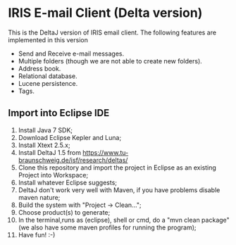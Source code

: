 # IRIS E-mail Client (Delta version)

This is the DeltaJ version of IRIS email client. The following features 
are implemented in this version

* Send and Receive e-mail messages.
* Multiple folders (though we are not able to create new folders).
* Address book.
* Relational database.
* Lucene persistence.
* Tags.

## Import into Eclipse IDE

1. Install Java 7 SDK;
2. Download Eclipse Kepler and Luna;
3. Install Xtext 2.5.x;
3. Install DeltaJ 1.5 from https://www.tu-braunschweig.de/isf/research/deltas/
5. Clone this repository and import the project in Eclipse as an existing Project into Workspace;
6. Install whatever Eclipse suggests;
7. DeltaJ don't work very well with Maven, if you have problems disable maven nature;
8. Build the system with "Project -> Clean...";
11. Choose product(s) to generate;
12. In the terminal,runs as (eclipse), shell or cmd, do a "mvn clean package" (we also have some maven profiles for running the program);
13. Have fun! :-)

